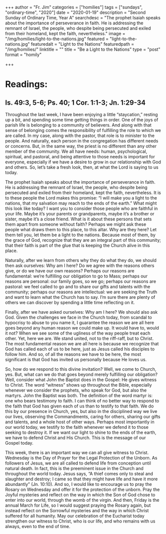 +++
author = "Fr. Jim"
categories = ["homilies"]
tags = ["sundays", "ordinary-time", "2020"]
date = "2020-01-19"
description = "Second Sunday of Ordinary Time, Year A"
searchdesc = "The prophet Isaiah speaks about the importance of perseverance in faith. He is addressing the remnant of Israel, the people, who despite being persecuted and exiled from their homeland, kept the faith, nevertheless."
image = "/img/homilies/light-to-the-nations.jpg"
featured = "light-to-the-nations.jpg"
featuredalt = "Light to the Nations"
featuredpath = "/img/homilies/"
linktitle = ""
title = "Be a Light to the Nations"
type = "post"
format = "homily"

+++

# Readings:
## Is. 49:3, 5-6; Ps. 40; 1 Cor. 1:1-3; Jn. 1:29-34

Throughout the last week, I have been enjoying a little “staycation,” resting up a bit, and spending some time getting things in order. One of the joys of parish life is belonging to a community of believers. And along with that sense of belonging comes the responsibility of fulfilling the role to which we are called. In my case, along with the pastor, that role is to minister to the people. And naturally, each person in the congregation has different needs or concerns. But, in the same way, the priest is no different than any other member of the community. We all have needs: human, psychological, spiritual, and pastoral, and being attentive to those needs is important for everyone, especially if we have a desire to grow in our relationship with God and others. So, let’s take a fresh look, then, at what the Lord is saying to us today.

The prophet Isaiah speaks about the importance of perseverance in faith. He is addressing the remnant of Israel, the people, who despite being persecuted and exiled from their homeland, kept the faith, nevertheless. It is to these people the Lord makes this promise: “I will make you a light to the nations, that my salvation may reach to the ends of the earth.” What might this look like today? I want you to consider those people who are faithful in your life. Maybe it’s your parents or grandparents, maybe it’s a brother or sister, maybe it’s a close friend. What is it about these persons that sets them apart from someone without faith? Perhaps we might ask these people what draws them to this place, to this altar. Why are they here? Let them tell you, let them be a light to the nations. Because most of them, by the grace of God, recognize that they are an integral part of this community; that their faith is part of the glue that is keeping the Church alive in this place.

Naturally, after we learn from others why they do what they do, we should then ask ourselves: Why am I here? Do we agree with the reasons others give, or do we have our own reasons? Perhaps our reasons are fundamental: we’re fulfilling our obligation to go to Mass; perhaps our reasons are personal: our family goes, so we go; perhaps our reasons are pastoral: we feel called to go and to share our gifts and talents with the community; perhaps our reasons are intellectual: we are seeking the Truth and want to learn what the Church has to say. I’m sure there are plenty of others we can discover by spending a little time reflecting on it.

Finally, after we have asked ourselves: Why am I here? We should also ask God. Given the challenges we face in the Church today, from scandal to hypocrisy to abuse to you name it, I guarantee the reason we are all here goes beyond any human reason we could make up. It would have to, would it not? When we see some of the ugliness of the way people treat each other. Yet, here we are. We stand united, not to the riff-raff, but to Christ. The most fundamental reason we are all here is because we recognize that God has called each of us to be here, just as Jesus called his disciples to follow him. And so, of all the reasons we have to be here, the most significant is that God has invited us personally because He loves us.

So, how do we respond to this divine invitation? Well, we come to Church, yes. But, what can we do that goes beyond merely fulfilling our obligation? Well, consider what John the Baptist does in the Gospel: He gives witness to Christ. The word “witness” shows up throughout the Bible, especially whenever we consider the prophets, who speak for God, but also the martyrs. John the Baptist was both. The definition of the word martyr is: one who bears testimony to faith. I can think of no better way to respond to the faith that God has given each of us than to testify to that faith. We do this by our presence in Church, yes, but also in the disciplined way we live our lives, observing the Commandments, caring for others, sharing our gifts and talents, and a whole host of other ways. Perhaps most importantly in our world today, we testify to the faith whenever we defend it to those seeking to destroy it. If we want our light to shine to the ends of the earth, we have to defend Christ and His Church. This is the message of our Gospel today.

This week, there is an important way we can all give witness to Christ. Wednesday is the Day of Prayer for the Legal Protection of the Unborn. As followers of Jesus, we are all called to defend life from conception until natural death. In fact, this is the preeminent issue in the Church and throughout the world today. Jesus says, “A thief comes only to steal and slaughter and destroy; I came so that they might have life and have it more abundantly” (Jn. 10:10). And so, I would like to encourage us to pray the Rosary on Wednesday and offer it for the protection of the unborn. Pray the Joyful mysteries and reflect on the way in which the Son of God chose to enter into our world, through the womb of the virgin. And then, Friday is the annual March for Life, so I would suggest praying the Rosary again, but instead reflect on the Sorrowful mysteries and the way in which Christ suffered for all humanity. May our celebration of the Eucharist today strengthen our witness to Christ, who is our life, and who remains with us always, even to the end of time.
